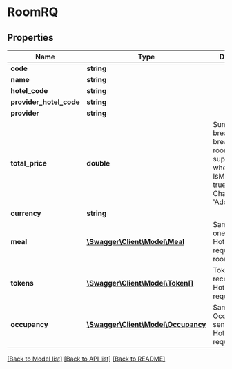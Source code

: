 # RoomRQ

## Properties
Name | Type | Description | Notes
------------ | ------------- | ------------- | -------------
**code** | **string** |  | 
**name** | **string** |  | 
**hotel_code** | **string** |  | 
**provider_hotel_code** | **string** |  | 
**provider** | **string** |  | 
**total_price** | **double** | Sum from price breakdown, tax breakdown and room/person supplement when IsMandatory is true and ChargeType is &#39;Addition&#39; | 
**currency** | **string** |  | 
**meal** | [**\Swagger\Client\Model\Meal**](Meal.md) | Same meal as one received in HotelAvailability request for this room | 
**tokens** | [**\Swagger\Client\Model\Token[]**](Token.md) | Token list received in HotelAvailability request | 
**occupancy** | [**\Swagger\Client\Model\Occupancy**](Occupancy.md) | Same Occupancy sent in HotelAvailability request | 

[[Back to Model list]](../README.md#documentation-for-models) [[Back to API list]](../README.md#documentation-for-api-endpoints) [[Back to README]](../README.md)


